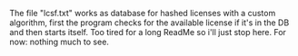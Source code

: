 The file "lcsf.txt" works as database for hashed licenses with a custom algorithm, first the program checks for the available license if it's in the DB and then starts itself.
Too tired for a long ReadMe so i'll just stop here. For now: nothing much to see.
